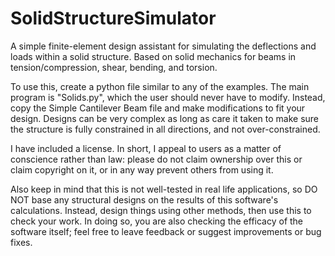 # SolidStructureSimulator
A simple finite-element design assistant for simulating the deflections and loads within a solid structure.
Based on solid mechanics for beams in tension/compression, shear, bending, and torsion.

To use this, create a python file similar to any of the examples. The main program is "Solids.py", which the user should never have to modify. Instead, copy the Simple Cantilever Beam file and make modifications to fit your design. Designs can be very complex as long as care it taken to make sure the structure is fully constrained in all directions, and not over-constrained.

I have included a license. In short, I appeal to users as a matter of conscience rather than law: please do not claim ownership over this or claim copyright on it, or in any way prevent others from using it.

Also keep in mind that this is not well-tested in real life applications, so DO NOT base any structural designs on the results of this software's calculations. Instead, design things using other methods, then use this to check your work. In doing so, you are also checking the efficacy of the software itself; feel free to leave feedback or suggest improvements or bug fixes.
